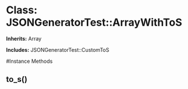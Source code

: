 # Class: JSONGeneratorTest::ArrayWithToS
**Inherits:** Array
    
**Includes:** JSONGeneratorTest::CustomToS
  




#Instance Methods
## to_s() [](#method-i-to_s)

